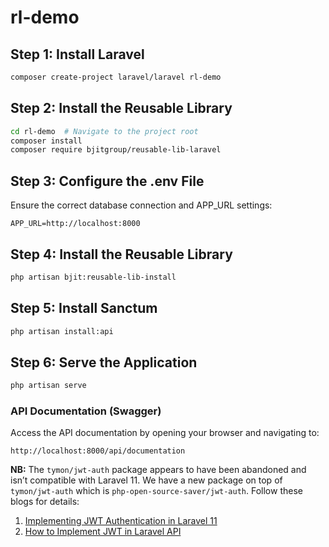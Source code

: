 # rl-demo

## Step 1: Install Laravel
```sh
composer create-project laravel/laravel rl-demo
```

## Step 2: Install the Reusable Library
```sh
cd rl-demo  # Navigate to the project root
composer install
composer require bjitgroup/reusable-lib-laravel
```

## Step 3: Configure the .env File
Ensure the correct database connection and APP_URL settings:
```dotenv
APP_URL=http://localhost:8000
```

## Step 4: Install the Reusable Library
```sh
php artisan bjit:reusable-lib-install
```

## Step 5: Install Sanctum
```sh
php artisan install:api
```

## Step 6: Serve the Application
```sh
php artisan serve
```

### API Documentation (Swagger)
Access the API documentation by opening your browser and navigating to:
```
http://localhost:8000/api/documentation
```

**NB:** The `tymon/jwt-auth` package appears to have been abandoned and isn’t compatible with Laravel 11. We have a new package on top of `tymon/jwt-auth` which is `php-open-source-saver/jwt-auth`. Follow these blogs for details:
1. [Implementing JWT Authentication in Laravel 11](https://blog.logrocket.com/implementing-jwt-authentication-laravel-11/)
2. [How to Implement JWT in Laravel API](https://dev.to/germanlozickyj/how-to-implement-jwt-in-laravel-api-4590)
```
